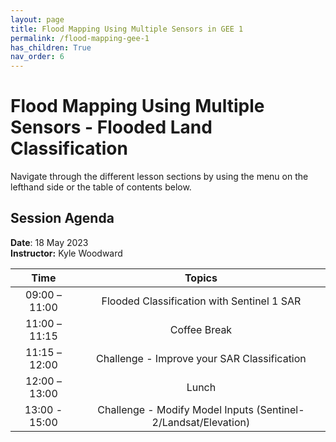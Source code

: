 ```yaml
---
layout: page
title: Flood Mapping Using Multiple Sensors in GEE 1
permalink: /flood-mapping-gee-1
has_children: True
nav_order: 6
---
```


# Flood Mapping Using Multiple Sensors - Flooded Land Classification

Navigate through the different lesson sections by using the menu on the lefthand side or the table of contents below.

## Session Agenda

**Date**: 18 May 2023  
**Instructor:** Kyle Woodward

|      Time     |                                                                                                       Topics                                                                                                                                     |
|:-------------:|:-----------------------------------------------------------------------------------------------------------------------------------------------------------------------------------------------------------------:|
| 09:00 – 11:00 |  Flooded Classification with Sentinel 1 SAR     |
| 11:00 – 11:15 |             Coffee Break                        |
| 11:15 – 12:00 |  Challenge - Improve your SAR Classification    |
| 12:00 – 13:00 |                Lunch                            |
| 13:00 - 15:00 |  Challenge - Modify Model Inputs (Sentinel-2/Landsat/Elevation)                                                        |